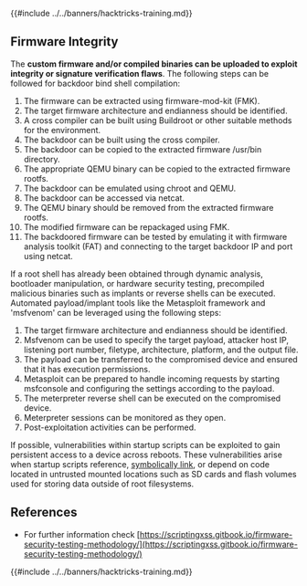{{#include ../../banners/hacktricks-training.md}}

## Firmware Integrity

The **custom firmware and/or compiled binaries can be uploaded to exploit integrity or signature verification flaws**. The following steps can be followed for backdoor bind shell compilation:

1. The firmware can be extracted using firmware-mod-kit (FMK).
2. The target firmware architecture and endianness should be identified.
3. A cross compiler can be built using Buildroot or other suitable methods for the environment.
4. The backdoor can be built using the cross compiler.
5. The backdoor can be copied to the extracted firmware /usr/bin directory.
6. The appropriate QEMU binary can be copied to the extracted firmware rootfs.
7. The backdoor can be emulated using chroot and QEMU.
8. The backdoor can be accessed via netcat.
9. The QEMU binary should be removed from the extracted firmware rootfs.
10. The modified firmware can be repackaged using FMK.
11. The backdoored firmware can be tested by emulating it with firmware analysis toolkit (FAT) and connecting to the target backdoor IP and port using netcat.

If a root shell has already been obtained through dynamic analysis, bootloader manipulation, or hardware security testing, precompiled malicious binaries such as implants or reverse shells can be executed. Automated payload/implant tools like the Metasploit framework and 'msfvenom' can be leveraged using the following steps:

1. The target firmware architecture and endianness should be identified.
2. Msfvenom can be used to specify the target payload, attacker host IP, listening port number, filetype, architecture, platform, and the output file.
3. The payload can be transferred to the compromised device and ensured that it has execution permissions.
4. Metasploit can be prepared to handle incoming requests by starting msfconsole and configuring the settings according to the payload.
5. The meterpreter reverse shell can be executed on the compromised device.
6. Meterpreter sessions can be monitored as they open.
7. Post-exploitation activities can be performed.

If possible, vulnerabilities within startup scripts can be exploited to gain persistent access to a device across reboots. These vulnerabilities arise when startup scripts reference, [symbolically link](https://www.chromium.org/chromium-os/chromiumos-design-docs/hardening-against-malicious-stateful-data), or depend on code located in untrusted mounted locations such as SD cards and flash volumes used for storing data outside of root filesystems.

## References

- For further information check [https://scriptingxss.gitbook.io/firmware-security-testing-methodology/](https://scriptingxss.gitbook.io/firmware-security-testing-methodology/)

{{#include ../../banners/hacktricks-training.md}}

